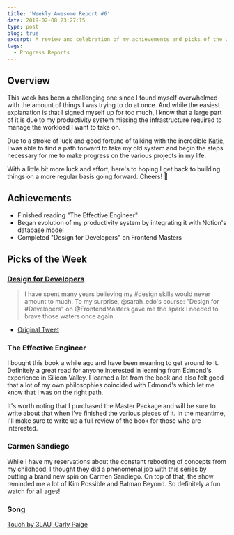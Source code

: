 ```yaml
---
title: 'Weekly Awesome Report #6'
date: 2019-02-08 23:27:15
type: post
blog: true
excerpt: A review and celebration of my achievements and picks of the week for the week leading up to February 8th, 2019.
tags:
  - Progress Reports
---
```


## Overview

This week has been a challenging one since I found myself overwhelmed with the amount of things I was trying to do at once. And while the easiest explanation is that I signed myself up for too much, I know that a large part of it is due to my productivity system missing the infrastructure required to manage the workload I want to take on.

Due to a stroke of luck and good fortune of talking with the incredible [Katie](https://twitter.com/KatieMaeFritz), I was able to find a path forward to take my old system and begin the steps necessary for me to make progress on the various projects in my life.

With a little bit more luck and effort, here's to hoping I get back to building things on a more regular basis going forward. Cheers! 🥂

## Achievements

- Finished reading "The Effective Engineer"
- Began evolution of my productivity system by integrating it with Notion's database model
- Completed "Design for Developers" on Frontend Masters

## Picks of the Week

### [Design for Developers](https://frontendmasters.com/courses/design-for-developers)

> I have spent many years believing my #design skills would never amount to much. To my surprise, @sarah_edo's course: "Design for #Developers" on @FrontendMasters gave me the spark I needed to brave those waters once again.

- [Original Tweet](https://twitter.com/bencodezen/status/1093950724852142080)

### The Effective Engineer

I bought this book a while ago and have been meaning to get around to it. Definitely a great read for anyone interested in learning from Edmond's experience in Silicon Valley. I learned a lot from the book and also felt good that a lot of my own philosophies coincided with Edmond's which let me know that I was on the right path.

It's worth noting that I purchased the Master Package and will be sure to write about that when I've finished the various pieces of it. In the meantime, I'll make sure to write up a full review of the book for those who are interested.

### Carmen Sandiego

While I have my reservations about the constant rebooting of concepts from my childhood, I thought they did a phenomenal job with this series by putting a brand new spin on Carmen Sandiego. On top of that, the show reminded me a lot of Kim Possible and Batman Beyond. So definitely a fun watch for all ages!

### Song

[Touch by 3LAU, Carly Paige](https://open.spotify.com/track/5JKU2tXiG3yvJtefNwe7ZQ?si=qin7e6WPQS6WLSRo9-ISmA)
